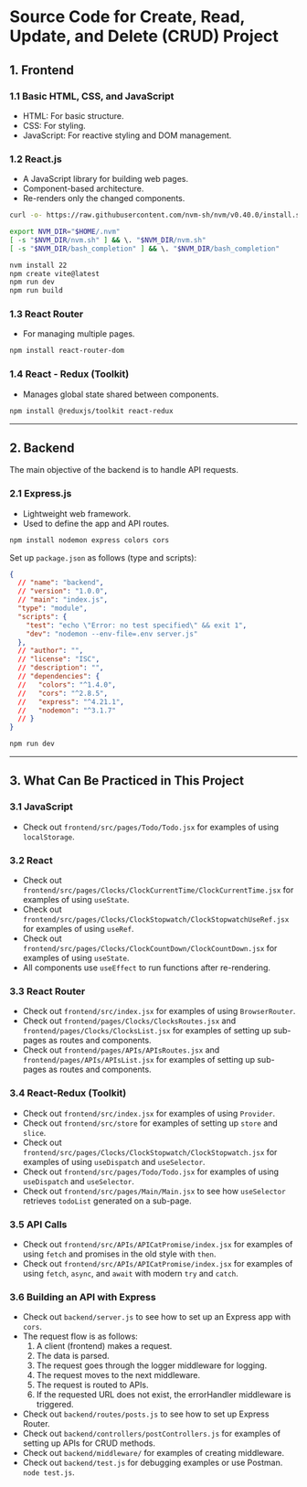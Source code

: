 

# Source Code for Create, Read, Update, and Delete (CRUD) Project

## 1. Frontend  
### 1.1 Basic HTML, CSS, and JavaScript  
- HTML: For basic structure.  
- CSS: For styling.  
- JavaScript: For reactive styling and DOM management.  

### 1.2 React.js  
- A JavaScript library for building web pages.  
- Component-based architecture.  
- Re-renders only the changed components.  

```bash
curl -o- https://raw.githubusercontent.com/nvm-sh/nvm/v0.40.0/install.sh | bash

export NVM_DIR="$HOME/.nvm"
[ -s "$NVM_DIR/nvm.sh" ] && \. "$NVM_DIR/nvm.sh" 
[ -s "$NVM_DIR/bash_completion" ] && \. "$NVM_DIR/bash_completion" 

nvm install 22
npm create vite@latest
npm run dev
npm run build
```

### 1.3 React Router  
- For managing multiple pages.  
```bash
npm install react-router-dom
```

### 1.4 React - Redux (Toolkit)  
- Manages global state shared between components.  
```bash
npm install @reduxjs/toolkit react-redux
```

---

## 2. Backend  
The main objective of the backend is to handle API requests.

### 2.1 Express.js  
- Lightweight web framework.  
- Used to define the app and API routes.  
```bash
npm install nodemon express colors cors
```

Set up `package.json` as follows (type and scripts):  
```json
{
  // "name": "backend",
  // "version": "1.0.0",
  // "main": "index.js",
  "type": "module",
  "scripts": {
    "test": "echo \"Error: no test specified\" && exit 1",
    "dev": "nodemon --env-file=.env server.js"
  },
  // "author": "",
  // "license": "ISC",
  // "description": "",
  // "dependencies": {
  //   "colors": "^1.4.0",
  //   "cors": "^2.8.5",
  //   "express": "^4.21.1",
  //   "nodemon": "^3.1.7"
  // }
}
```
```bash
npm run dev
```

---

## 3. What Can Be Practiced in This Project  

### 3.1 JavaScript  
- Check out `frontend/src/pages/Todo/Todo.jsx` for examples of using `localStorage`.  

### 3.2 React  
- Check out `frontend/src/pages/Clocks/ClockCurrentTime/ClockCurrentTime.jsx` for examples of using `useState`.  
- Check out `frontend/src/pages/Clocks/ClockStopwatch/ClockStopwatchUseRef.jsx` for examples of using `useRef`.  
- Check out `frontend/src/pages/Clocks/ClockCountDown/ClockCountDown.jsx` for examples of using `useState`.  
- All components use `useEffect` to run functions after re-rendering.  

### 3.3 React Router  
- Check out `frontend/src/index.jsx` for examples of using `BrowserRouter`.  
- Check out `frontend/pages/Clocks/ClocksRoutes.jsx` and `frontend/pages/Clocks/ClocksList.jsx` for examples of setting up sub-pages as routes and components.  
- Check out `frontend/pages/APIs/APIsRoutes.jsx` and `frontend/pages/APIs/APIsList.jsx` for examples of setting up sub-pages as routes and components.  

### 3.4 React-Redux (Toolkit)  
- Check out `frontend/src/index.jsx` for examples of using `Provider`.  
- Check out `frontend/src/store` for examples of setting up `store` and `slice`.  
- Check out `frontend/src/pages/Clocks/ClockStopwatch/ClockStopwatch.jsx` for examples of using `useDispatch` and `useSelector`.  
- Check out `frontend/src/pages/Todo/Todo.jsx` for examples of using `useDispatch` and `useSelector`.  
- Check out `frontend/src/pages/Main/Main.jsx` to see how `useSelector` retrieves `todoList` generated on a sub-page.  

### 3.5 API Calls  
- Check out `frontend/src/APIs/APICatPromise/index.jsx` for examples of using `fetch` and promises in the old style with `then`.  
- Check out `frontend/src/APIs/APICatPromise/index.jsx` for examples of using `fetch`, `async`, and `await` with modern `try` and `catch`.  

### 3.6 Building an API with Express  
- Check out `backend/server.js` to see how to set up an Express app with `cors`.  
- The request flow is as follows:
  1. A client (frontend) makes a request.  
  2. The data is parsed.  
  3. The request goes through the logger middleware for logging.  
  4. The request moves to the next middleware.  
  5. The request is routed to APIs.  
  6. If the requested URL does not exist, the errorHandler middleware is triggered.  
- Check out `backend/routes/posts.js` to see how to set up Express Router.  
- Check out `backend/controllers/postControllers.js` for examples of setting up APIs for CRUD methods.  
- Check out `backend/middleware/` for examples of creating middleware.  
- Check out `backend/test.js` for debugging examples or use Postman.  `node test.js`.  

